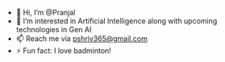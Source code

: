 - 👋 Hi, I’m @Pranjal
- 👀 I’m interested in Artificial Intelligence along with upcoming technologies in Gen AI
- 📫 Reach me via pshriv365@gmail.com
- ⚡ Fun fact: I love badminton!

<!---
Lossul/Lossul is a ✨ special ✨ repository because its `README.md` (this file) appears on your GitHub profile.
You can click the Preview link to take a look at your changes.
--->
